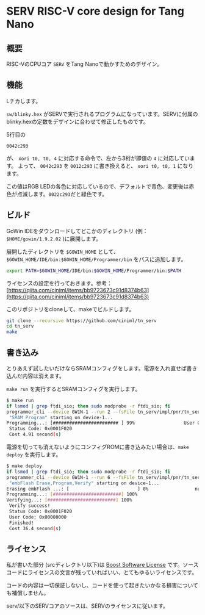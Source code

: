 # SERV RISC-V core design for Tang Nano

## 概要

RISC-VのCPUコア `SERV` をTang Nanoで動かすためのデザイン。

## 機能

Lチカします。

`sw/blinky.hex` がSERVで実行されるプログラムになっています。SERVに付属のblinky.hexの定数をデザインに合わせて修正したものです。

5行目の

```
0042c293
```

が、 `xori t0, t0, 4` に対応する命令で、左から3桁が即値の `4` に対応しています。
よって、 `0042c293` を `0012c293` に書き換えると、 `xori t0, t0, 1` になります。

この値はRGB LEDの各色に対応しているので、デフォルトで青色、変更後は赤色が点滅します。`0022c293`だと緑色です。

## ビルド

GoWin IDEをダウンロードしてどこかのディレクトリ (例：`$HOME/gowin/1.9.2.02` )に展開します。

展開したディレクトリを `$GOWIN_HOME` として、 `$GOWIN_HOME/IDE/bin:$GOWIN_HOME/Programmer/bin` をパスに追加します。

```bash
export PATH=$GOWIN_HOME/IDE/bin:$GOWIN_HOME/Programmer/bin:$PATH
```

ライセンスの設定を行っておきます。参考：[https://qiita.com/ciniml/items/bb9723673c91d8374b63](https://qiita.com/ciniml/items/bb9723673c91d8374b63)

このリポジトリをcloneして、makeでビルドします。

```bash
git clone --recursive https://github.com/ciniml/tn_serv
cd tn_serv
make
```

## 書き込み

とりあえず試したいだけならSRAMコンフィグをします。電源を入れ直せば書き込んだ内容は消えます。

`make run` を実行するとSRAMコンフィグを実行します。

```bash
$ make run
if lsmod | grep ftdi_sio; then sudo modprobe -r ftdi_sio; fi
programmer_cli --device GW1N-1 --run 2 --fsFile tn_serv/impl/pnr/tn_serv.fs
 "SRAM Program" starting on device-1...
Programming...: [######################## ] 99%                  User Code: 0x00000000
 Status Code: 0x0001F020
 Cost 4.91 second(s)
```

電源を切っても消えないようにコンフィグROMに書き込みたい場合は、`make deploy` を実行します。

```bash
$ make deploy
if lsmod | grep ftdi_sio; then sudo modprobe -r ftdi_sio; fi
programmer_cli --device GW1N-1 --run 6 --fsFile tn_serv/impl/pnr/tn_serv.fs
 "embFlash Erase,Program,Verify" starting on device-1...
Erasing embFlash ...: [                         ] 0%                 number addresses of data:332
Programming...: [#########################] 100%
Verifying...: [#########################] 100%
 Verify success!
 Status Code: 0x0001F020
 User Code: 0x00000000
 Finished!
 Cost 36.4 second(s)
```

## ライセンス

私が書いた部分 (srcディレクトリ以下)は [Boost Software License](https://www.boost.org/LICENSE_1_0.txt) です。ソースコードにライセンスの文言が残っていればいい、とてもゆるいライセンスです。

コードの内容は一切保証しないし、コードを使って起きたいかなる損害についても補償しません。

serv/以下のSERVコアのソースは、SERVのライセンスに従います。
